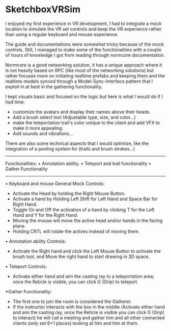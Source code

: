 # SketchboxVRSim

I enjoyed my first experience in VR development, I had to integrate a mock location to simulate the VR set controls and keep the VR experience rather than using a regular keyboard and mouse experience.

The guide and documentations were somewhat tricky because of the mock controls. Still, I managed to make some of the functionalities with a couple of hours of knowledge I got from reading through normcore documentation.

Normcore is a good networking solution, it has a unique approach where it is not heavily based on RPC (like most of the networking solutions) but rather focuses more on initiating realtime prefabs and keeping them and the realtime models synced through a Model-Sync-Interface pattern that I exploit in at best in the gathering functionality.

I kept visuals basic and focused on the logic but here is what I would do if I had time:
- customize the avatars and display their names above their heads.
- Add a brush select tool (Adjustable type, size, and color...)
- make the teleportation trail's color unique to the client and add VFX to make it more appealing.
- Add sounds and vibrations...

There are also some technical aspects that I would optimize, like the integration of a pooling system for (trails and brush strokes...)


--------------------------


Functionalities:
• Annotation ability.
• Teleport and trail functionality
• Gather Functionality


--------------------------


• Keyboard and mouse General Mock Controls:
- Activate the Head by holding the Right Mouse Button.
- Activate a hand by Holding Left Shift for Left Hand and Space Bar for Right Hand.
- Toggle On and Off the activation of a hand by clicking T for the Left Hand and Y for the Right Hand.
- Moving the mouse will move the active head and/or hands in the facing plane.
- Holding CRTL will rotate the actives instead of moving them.

• Annotation ability Controls:
- Activate the Right hand and click the Left Mouse Button to activate the brush tool, and Move the right hand to start drawing in 3D space.

• Teleport Controls:
- Activate either hand and aim the casting ray to a teleportation area; once the Reticle is visible, you can click G (Grip) to teleport.

*Gather Functionality:
- The first one to join the room is considered the Gatherer.
- If the instructor interacts with the box in the middle (Activate either hand and aim the casting ray, once the Reticle is visible you can click G (Grip) to interact) he will call a meeting and gather him and all other connected clients (only set 6+1 places) looking at him and him at them.

